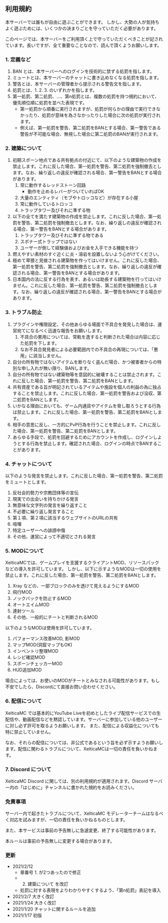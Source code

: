 
## 利用規約

本サーバーでは誰もが自由に遊ぶことができます。
しかし、大勢の人が気持ちよく遊ぶためには、いくつかの決まりごとを守っていただく必要があります。

このページでは、本サーバーをご利用頂く上で守っていただくべきことが記されています。長いですが、全て重要なことなので、読んで頂くようお願いします。

### 1. 定義など

1. BAN とは、本サーバーへのログインを技術的に禁ずる処罰を指します。
2. ミュートとは、本サーバーのチャットに書き込めなくなる処罰を指します。
3. 警告とは、本サーバーの管理者から提示される警告文を指します。
4. 処罰とは、1. 2. 3. のいずれかを指します。
5. 第一処罰、第二処罰、...、第n処罰とは、複数の処罰を持つ規約において、優先順位順に処罰を並べた表現です。
	- 第一処罰から順番に実行されますが、処罰が何らかの理由で実行できなかったり、処罰が意味を為さなかったりした場合に次の処罰が実行されます。
	- 例えば、第一処罰を警告、第二処罰をBANとする場合、第一警告である警告が不可能な場合、無視した場合に第二処罰のBANが実行されます。

### 2. 建築について

1. 初期スポーン地点である共有拠点の付近にて、以下のような建築物の作成を禁止します。これに反した場合、第一処罰を警告、第二処罰を強制撤去とします。なお、繰り返しの違反が確認される場合、第一警告をBANとする場合があります。
	1. 常に動作するレッドストーン回路
		- 動作を止めるレバーがついていればOK
	2. 大量のエンティティ（モブやトロッコなど）が存在する小屋
	3. 常に動作しているトロッコ
	4. トラップタワー及びそれに準ずる物
2. 以下の全てを満たす建築物の作成を禁止します。これに反した場合、第一処罰を警告、第二処罰を強制撤去とします。なお、繰り返しの違反が確認される場合、第一警告をBANとする場合があります。
	1. トラップタワー及びそれに準ずる物である
	1. スポナー式トラップではない
	1. ユーザーが倒して経験値およびお金を入手できる機能を持つ
3. 燃えやすい素材のすぐ近くに炎・溶岩を設置しないよう心がけてください。
4. 極めて卑猥と見做される建築物を作ってはいけません。これに反した場合、第一処罰を警告、第二処罰を強制撤去とします。なお、繰り返しの違反が確認される場合、第一警告をBANとする場合があります。
5. 日本国内の法に反する行為を表す、あるいは助長する建築物を行ってはいけません。これに反した場合、第一処罰を警告、第二処罰を強制撤去とします。なお、繰り返しの違反が確認される場合、第一警告をBANとする場合があります。

### 3. トラブル防止

1. プラグインや権限設定、その他あらゆる場面で不具合を発見した場合は、運営宛てになるべく迅速な報告をお願いします。
	1. 不具合の悪用については、常軌を逸すると判断された場合は内容に応じた処罰を下します。
	2. なお不具合発見者による必要範囲内での不具合の再現については、「悪用」に該当しません。
2. 自分の所有物ではないアイテムを断りなく盗んだ場合、かつ被害者からの特別な申し入れが無い限り、BANします。
3. 自分の所有物ではない建築物等を意図的に破壊することは禁止されます。これに反した場合、第一処罰を警告、第二処罰をBANとします。
4. 共有資産である旨が明記されているアイテムや施設を個人の利益の為に独占することを禁止します。これに反した場合、第一処罰を警告および没収、第二処罰をBANとします。
5. いかなる理由においても、ゲーム内通貨やアイテムを脅し取ろうとする行為は禁止します。これに反した場合、第一処罰を警告、第二処罰をBANとします。
6. 相手の意思に反し、一方的にPvP行為を行うことを禁止します。これに反した場合、第一処罰を警告、第二処罰をBANとします。
7. あらゆる手段で、処罰を回避するためにアカウントを作成し、ログインしようとする行為を禁止します。確認された場合、ログインの時点でBANすることがあります。

### 4. チャットについて

以下のような発言を禁止します。これに反した場合、第一処罰を警告、第二処罰をミュートとします。

1.  反社会的勢力や宗教団体等の宣伝
2.  現実での出会いを持ちかける発言
3.  無意味な文字列の発言を繰り返すこと
4.  不必要に繰り返し発言すること
5.  第１項、第２項に該当するウェブサイトのURLの共有
6.  喧嘩
7.  特定ユーザーへの誹謗中傷
8.  その他、運営によって不適切とされる発言

### 5. MODについて

XelticaMCでは、ゲームプレイを支援するクライアントMOD、リソースパックなどの導入を許可しています。
しかし、以下に示すようなMODは一切の使用を禁止します。これに反した場合、第一処罰を警告、第二処罰をBANとします。

1. Xray などの、一部ブロックのみを透けて見えるようにするMOD
2. 飛行MOD
3. ノックバックを防止するMOD
4. オートエイムMOD
5. 連射ツール
6. その他、一般的にチートと判断されるMOD

以下のようなMODは使用を許可しています。

1. パフォーマンス改善MOD, 影MOD
2. マップMOD(洞窟マップもOK)
3. インベントリ整理MOD
4. レシピ確認MOD
5. スポーンチェッカーMOD
6. HUD追加MOD

場合によっては、お使いのMODがチートとみなされる可能性があります。もし不安でしたら、Discordにて直接お問い合わせください。

### 6. 配信について

XelticaMC では基本的にYouTube Liveを初めとしたライブ配信サービスでの生配信や、動画配信などを黙認しています。サーバーに参加している他のユーザーに対し必ず許可を取るようお願いします。
また、配信による収益化についても特に禁止していません。

なお、それらの配信については、非公式であるという旨を必ず示すようお願いします。配信に関わるトラブルについて、XelticaMCは一切の責任を負いかねます。

### 7. Discord について

XelticaMC Discord に関しては、別の利用規約が適用されます。Discord サーバー内の「はじめに」チャンネルに書かれた規約をお読みください。

### 免責事項

サーバー内で起きたトラブルについて、XelticaMC モデレーターチームはなるべく対応を試みますが、一切の責任を負いかねるものとします。

また、本サービスは事前の予告無しに急遽変更、終了する可能性があります。

本ルールは事前の予告無しに変更する場合があります。

### 更新

* 2021/2/12
	- 章番号 1. が2つあったので修正
	- 2. 建築について を改訂
	- 処罰に対する表現をよりわかりやすくするよう、「第n処罰」表記を導入
* 2021/2/7  大きく改訂
* 2021/1/24 大きく改訂
* 2021/1/20 チャットに関するルールを追加
* 2021/1/17 初版
